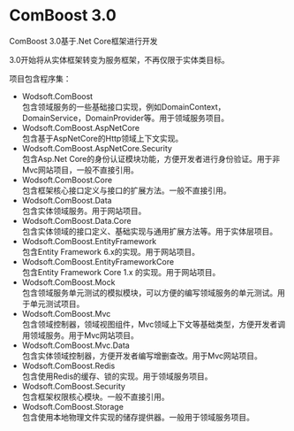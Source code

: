 ﻿ComBoost 3.0
========

ComBoost 3.0基于.Net Core框架进行开发

3.0开始将从实体框架转变为服务框架，不再仅限于实体类目标。

项目包含程序集：
* Wodsoft.ComBoost  
包含领域服务的一些基础接口实现，例如DomainContext，DomainService，DomainProvider等。用于领域服务项目。
* Wodsoft.ComBoost.AspNetCore  
包含基于AspNetCore的Http领域上下文实现。
* Wodsoft.ComBoost.AspNetCore.Security  
包含Asp.Net Core的身份认证模块功能，方便开发者进行身份验证。用于非Mvc网站项目，一般不直接引用。
* Wodsoft.ComBoost.Core  
包含框架核心接口定义与接口的扩展方法。一般不直接引用。
* Wodsoft.ComBoost.Data  
包含实体领域服务。用于网站项目。
* Wodsoft.ComBoost.Data.Core  
包含实体领域的接口定义、基础实现与通用扩展方法等。用于实体层项目。
* Wodsoft.ComBoost.EntityFramework  
包含Entity Framework 6.x的实现。用于网站项目。
* Wodsoft.ComBoost.EntityFrameworkCore  
包含Entity Framework Core 1.x 的实现。用于网站项目。
* Wodsoft.ComBoost.Mock  
包含领域服务单元测试的模拟模块，可以方便的编写领域服务的单元测试。用于单元测试项目。
* Wodsoft.ComBoost.Mvc  
包含领域控制器，领域视图组件，Mvc领域上下文等基础类型，方便开发者调用领域服务。用于Mvc网站项目。
* Wodsoft.ComBoost.Mvc.Data  
包含实体领域控制器，方便开发者编写增删查改。用于Mvc网站项目。
* Wodsoft.ComBoost.Redis  
包含使用Redis的缓存、锁的实现。用于领域服务项目。
* Wodsoft.ComBoost.Security  
包含框架权限核心模块。一般不直接引用。
* Wodsoft.ComBoost.Storage  
包含使用本地物理文件实现的储存提供器。一般用于领域服务项目。